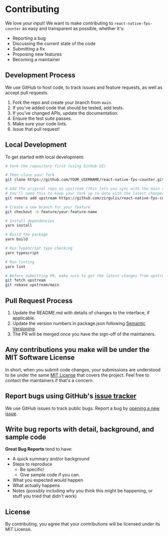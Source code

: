 # Contributing

We love your input! We want to make contributing to `react-native-fps-counter` as easy and transparent as possible, whether it's:

- Reporting a bug
- Discussing the current state of the code
- Submitting a fix
- Proposing new features
- Becoming a maintainer

## Development Process

We use GitHub to host code, to track issues and feature requests, as well as accept pull requests.

1. Fork the repo and create your branch from `main`.
2. If you've added code that should be tested, add tests.
3. If you've changed APIs, update the documentation.
4. Ensure the test suite passes.
5. Make sure your code lints.
6. Issue that pull request!

## Local Development

To get started with local development:

```bash
# Fork the repository first (using GitHub UI)

# Then clone your fork
git clone https://github.com/YOUR_USERNAME/react-native-fps-counter.git

# Add the original repo as upstream (this lets you sync with the main repository)
# You'll need this to keep your fork up to date with the latest changes
git remote add upstream https://github.com/zirgulis/react-native-fps-counter.git

# Create a new branch for your feature
git checkout -b feature/your-feature-name

# Install dependencies
yarn install

# Build the package
yarn build

# Run TypeScript type checking
yarn typescript

# Run linting
yarn lint

# Before submitting PR, make sure to get the latest changes from upstream
git fetch upstream
git rebase upstream/main
```

## Pull Request Process

1. Update the README.md with details of changes to the interface, if applicable.
2. Update the version numbers in package.json following [Semantic Versioning](https://semver.org/).
3. The PR will be merged once you have the sign-off of the maintainers.

## Any contributions you make will be under the MIT Software License
In short, when you submit code changes, your submissions are understood to be under the same [MIT License](http://choosealicense.com/licenses/mit/) that covers the project. Feel free to contact the maintainers if that's a concern.

## Report bugs using GitHub's [issue tracker](https://github.com/zirgulis/react-native-fps-counter/issues)
We use GitHub issues to track public bugs. Report a bug by [opening a new issue](https://github.com/zirgulis/react-native-fps-counter/issues/new).

## Write bug reports with detail, background, and sample code

**Great Bug Reports** tend to have:

- A quick summary and/or background
- Steps to reproduce
  - Be specific!
  - Give sample code if you can.
- What you expected would happen
- What actually happens
- Notes (possibly including why you think this might be happening, or stuff you tried that didn't work)

## License
By contributing, you agree that your contributions will be licensed under its MIT License. 